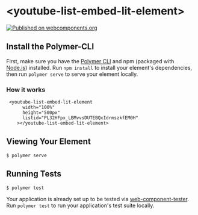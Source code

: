 # \<youtube-list-embed-lit-element\>

[![Published on webcomponents.org](https://img.shields.io/badge/webcomponents.org-published-blue.svg)](https://www.npmjs.com/package/youtube-list-embed-lit-element)

## Install the Polymer-CLI

First, make sure you have the [Polymer CLI](https://www.npmjs.com/package/polymer-cli) and npm (packaged with [Node.js](https://nodejs.org)) installed. Run `npm install` to install your element's dependencies, then run `polymer serve` to serve your element locally.

### How it works

```
 <youtube-list-embed-lit-element
      width="100%"
      height="500px"
      listid="PL32HFpx_LBMvvsDUTEBQxIdrmszkfEM0H"
    ></youtube-list-embed-lit-element>
```

## Viewing Your Element

```
$ polymer serve
```

## Running Tests

```
$ polymer test
```

Your application is already set up to be tested via [web-component-tester](https://github.com/Polymer/web-component-tester). Run `polymer test` to run your application's test suite locally.
